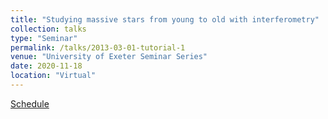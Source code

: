 ```yaml
---
title: "Studying massive stars from young to old with interferometry"
collection: talks
type: "Seminar"
permalink: /talks/2013-03-01-tutorial-1
venue: "University of Exeter Seminar Series"
date: 2020-11-18
location: "Virtual"
---
```


[Schedule](https://emps.exeter.ac.uk/physics-astronomy/research/astrophysics/events/seminars/)


